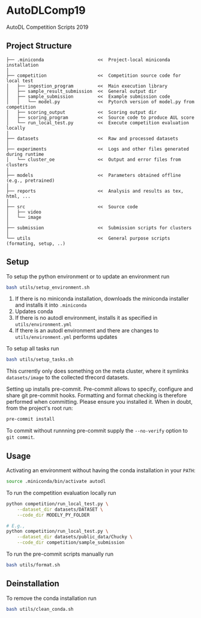 # AutoDLComp19
AutoDL Competition Scripts 2019


## Project Structure

```
├── .miniconda                    <<  Project-local miniconda installation
│
├── competition                   <<  Competition source code for local test
│   ├── ingestion_program         <<  Main execution library
│   ├── sample_result_submission  <<  General output dir
│   ├── sample_submission         <<  Example submission code
│   │   └── model.py              <<  Pytorch version of model.py from competition
│   ├── scoring_output            <<  Scoring output dir
│   ├── scoring_program           <<  Source code to produce AUL score
│   └── run_local_test.py         <<  Execute competition evaluation locally
│
├── datasets                      <<  Raw and processed datasets
│
├── experiments                   <<  Logs and other files generated during runtime
│   └── cluster_oe                <<  Output and error files from clusters
│
├── models                        <<  Parameters obtained offline (e.g., pretrained)
│
├── reports                       <<  Analysis and results as tex, html, ...
│
├── src                           <<  Source code
│   ├── video
│   └── image
│
├── submission                    <<  Submission scripts for clusters
│
└── utils                         <<  General purpose scripts (formating, setup, ..)
```


## Setup

To setup the python environment or to update an environment run
```bash
bash utils/setup_environment.sh
```

1. If there is no miniconda installation, downloads the miniconda installer and installs it into `.miniconda`
1. Updates conda
1. If there is no autodl environment, installs it as specified in `utils/environment.yml`
1. If there is an autodl environment and there are changes to `utils/environment.yml` performs updates

To setup all tasks run
```bash
bash utils/setup_tasks.sh
```

This currently only does something on the meta cluster, where it symlinks `datasets/image` to the collected tfrecord datasets.


Setting up installs pre-commit. Pre-commit allows to specify, configure and share git pre-commit hooks. Formatting and format checking is therefore performed when committing. Please ensure you installed it. When in doubt, from the project's root run:
```bash
pre-commit install
```

To commit without runnning pre-commit supply the `--no-verify` option to `git commit`.

## Usage


Activating an environment without having the conda installation in your `PATH`:
```bash
source .miniconda/bin/activate autodl
```

To run the competition evaluation locally run
```bash
python competition/run_local_test.py \
    --dataset_dir datasets/DATASET \
    --code_dir MODELY_PY_FOLDER

# E.g.,
python competition/run_local_test.py \
    --dataset_dir datasets/public_data/Chucky \
    --code_dir competition/sample_submission
```

To run the pre-commit scripts manually run
```bash
bash utils/format.sh
```


## Deinstallation

To remove the conda installation run

```bash
bash utils/clean_conda.sh
```
